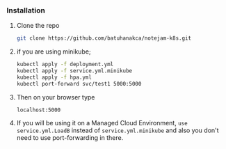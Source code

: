 ### Installation

1. Clone the repo
   ```sh
   git clone https://github.com/batuhanakca/notejam-k8s.git
   ```
2. if you are using minikube;
   ```sh
   kubectl apply -f deployment.yml
   kubectl apply -f service.yml.minikube
   kubectl apply -f hpa.yml
   kubectl port-forward svc/test1 5000:5000
   ```
3. Then on your browser type
   ```
   localhost:5000
   ```
4. If you will be using it on a Managed Cloud Environment, `use service.yml.LoadB` instead of `service.yml.minikube` and also you don't need to use port-forwarding in there.
